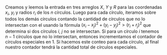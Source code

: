 Creamos y leemos la entrada en tres arreglos $X$, $Y$ y $R$ para las coordenadas $x_i$, $y_i$ y radios $r_i$ de los $n$ círculos. Luego para cada círculo, iteramos sobre todos los demás círculos contando la cantidad de círculos que no lo intersectan con el usando la fórmula 
$(x_i - x_j)^2 + (y_i - y_j)^2 > (r_i + r_j)^2$ que determina si dos círculos $i$, $j$ no se intersectan.
Si para un círculo $i$ tenemos $n-1$ círculos que no lo intersectan, entonces incrementamos el contador de círculos especiales en 1. Si hacemos este conteo para cada círculo, al final nuestro contador tendrá la cantidad total de círculos especiales.